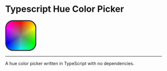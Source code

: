 # Typescript Hue Color Picker

<img src = './logo.png' width = 100 height = 100></img>

-------

<!-- badges -->

A hue color picker written in TypeScript with no dependencies.

